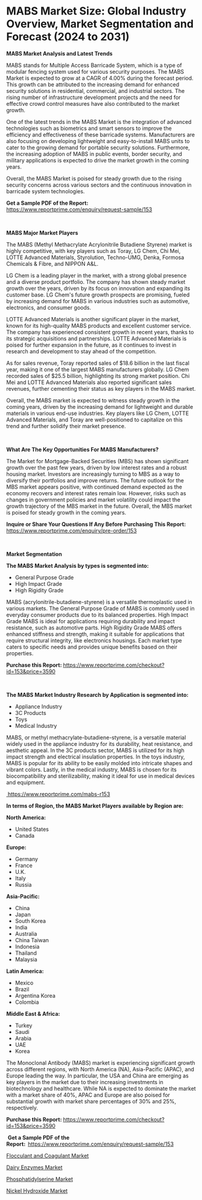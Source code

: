 <p><h1>MABS Market Size: Global Industry Overview, Market Segmentation and Forecast (2024 to 2031)</h1></p><p><strong>MABS Market Analysis and Latest Trends</strong></p>
<p><p>MABS stands for Multiple Access Barricade System, which is a type of modular fencing system used for various security purposes. The MABS Market is expected to grow at a CAGR of 4.00% during the forecast period. This growth can be attributed to the increasing demand for enhanced security solutions in residential, commercial, and industrial sectors. The rising number of infrastructure development projects and the need for effective crowd control measures have also contributed to the market growth.</p><p>One of the latest trends in the MABS Market is the integration of advanced technologies such as biometrics and smart sensors to improve the efficiency and effectiveness of these barricade systems. Manufacturers are also focusing on developing lightweight and easy-to-install MABS units to cater to the growing demand for portable security solutions. Furthermore, the increasing adoption of MABS in public events, border security, and military applications is expected to drive the market growth in the coming years.</p><p>Overall, the MABS Market is poised for steady growth due to the rising security concerns across various sectors and the continuous innovation in barricade system technologies.</p></p>
<p><strong>Get a Sample PDF of the Report:&nbsp;</strong> <a href="https://www.reportprime.com/enquiry/request-sample/153">https://www.reportprime.com/enquiry/request-sample/153</a></p>
<p>&nbsp;</p>
<p><strong>MABS Major Market Players</strong></p>
<p><p>The MABS (Methyl Methacrylate Acrylonitrile Butadiene Styrene) market is highly competitive, with key players such as Toray, LG Chem, Chi Mei, LOTTE Advanced Materials, Styrolution, Techno-UMG, Denka, Formosa Chemicals & Fibre, and NIPPON A&L.</p><p>LG Chem is a leading player in the market, with a strong global presence and a diverse product portfolio. The company has shown steady market growth over the years, driven by its focus on innovation and expanding its customer base. LG Chem's future growth prospects are promising, fueled by increasing demand for MABS in various industries such as automotive, electronics, and consumer goods.</p><p>LOTTE Advanced Materials is another significant player in the market, known for its high-quality MABS products and excellent customer service. The company has experienced consistent growth in recent years, thanks to its strategic acquisitions and partnerships. LOTTE Advanced Materials is poised for further expansion in the future, as it continues to invest in research and development to stay ahead of the competition.</p><p>As for sales revenue, Toray reported sales of $18.6 billion in the last fiscal year, making it one of the largest MABS manufacturers globally. LG Chem recorded sales of $25.5 billion, highlighting its strong market position. Chi Mei and LOTTE Advanced Materials also reported significant sales revenues, further cementing their status as key players in the MABS market.</p><p>Overall, the MABS market is expected to witness steady growth in the coming years, driven by the increasing demand for lightweight and durable materials in various end-use industries. Key players like LG Chem, LOTTE Advanced Materials, and Toray are well-positioned to capitalize on this trend and further solidify their market presence.</p></p>
<p>&nbsp;</p>
<p><strong>What Are The Key Opportunities For MABS Manufacturers?</strong></p>
<p><p>The Market for Mortgage-Backed Securities (MBS) has shown significant growth over the past few years, driven by low interest rates and a robust housing market. Investors are increasingly turning to MBS as a way to diversify their portfolios and improve returns. The future outlook for the MBS market appears positive, with continued demand expected as the economy recovers and interest rates remain low. However, risks such as changes in government policies and market volatility could impact the growth trajectory of the MBS market in the future. Overall, the MBS market is poised for steady growth in the coming years.</p></p>
<p><strong>Inquire or Share Your Questions If Any Before Purchasing This Report:</strong> <a href="https://www.reportprime.com/enquiry/pre-order/153">https://www.reportprime.com/enquiry/pre-order/153</a></p>
<p>&nbsp;</p>
<p><strong>Market Segmentation</strong></p>
<p><strong>The MABS Market Analysis by types is segmented into:</strong></p>
<p><ul><li>General Purpose Grade</li><li>High Impact Grade</li><li>High Rigidity Grade</li></ul></p>
<p><p>MABS (acrylonitrile-butadiene-styrene) is a versatile thermoplastic used in various markets. The General Purpose Grade of MABS is commonly used in everyday consumer products due to its balanced properties. High Impact Grade MABS is ideal for applications requiring durability and impact resistance, such as automotive parts. High Rigidity Grade MABS offers enhanced stiffness and strength, making it suitable for applications that require structural integrity, like electronics housings. Each market type caters to specific needs and provides unique benefits based on their properties.</p></p>
<p><strong>Purchase this Report:&nbsp;</strong><a href="https://www.reportprime.com/checkout?id=153&price=3590">https://www.reportprime.com/checkout?id=153&price=3590</a></p>
<p>&nbsp;</p>
<p><strong>The MABS Market Industry Research by Application is segmented into:</strong></p>
<p><ul><li>Appliance Industry</li><li>3C Products</li><li>Toys</li><li>Medical Industry</li></ul></p>
<p><p>MABS, or methyl methacrylate-butadiene-styrene, is a versatile material widely used in the appliance industry for its durability, heat resistance, and aesthetic appeal. In the 3C products sector, MABS is utilized for its high impact strength and electrical insulation properties. In the toys industry, MABS is popular for its ability to be easily molded into intricate shapes and vibrant colors. Lastly, in the medical industry, MABS is chosen for its biocompatibility and sterilizability, making it ideal for use in medical devices and equipment.</p></p>
<p><a href="https://www.reportprime.com/mabs-r153">&nbsp;https://www.reportprime.com/mabs-r153</a></p>
<p><strong>In terms of Region, the MABS Market Players available by Region are:</strong></p>
<p>
    <p> <strong> North America: </strong>
        <ul>
            <li>United States</li>
            <li>Canada</li>
        </ul>
        </p> 
    <p> <strong> Europe: </strong>
        <ul>
            <li>Germany</li>
            <li>France</li>
            <li>U.K.</li>
            <li>Italy</li>
            <li>Russia</li>
        </ul>
        </p> 
    <p> <strong> Asia-Pacific: </strong>
        <ul>
            <li>China</li>
            <li>Japan</li>
            <li>South Korea</li>
            <li>India</li>
            <li>Australia</li>
            <li>China Taiwan</li>
            <li>Indonesia</li>
            <li>Thailand</li>
            <li>Malaysia</li>
        </ul>
        </p> 
    <p> <strong> Latin America: </strong>
        <ul>
            <li>Mexico</li>
            <li>Brazil</li>
            <li>Argentina Korea</li>
            <li>Colombia</li>
        </ul>
        </p> 
    <p> <strong> Middle East & Africa: </strong>
        <ul>
            <li>Turkey</li>
            <li>Saudi</li>
            <li>Arabia</li>
            <li>UAE</li>
            <li>Korea</li>
        </ul>
    </p>
    </p>
<p><p>The Monoclonal Antibody (MABS) market is experiencing significant growth across different regions, with North America (NA), Asia-Pacific (APAC), and Europe leading the way. In particular, the USA and China are emerging as key players in the market due to their increasing investments in biotechnology and healthcare. While NA is expected to dominate the market with a market share of 40%, APAC and Europe are also poised for substantial growth with market share percentages of 30% and 25%, respectively.</p></p>
<p><strong>Purchase this Report: </strong><a href="https://www.reportprime.com/checkout?id=153&price=3590">https://www.reportprime.com/checkout?id=153&price=3590</a></p>
<p>&nbsp;<strong>Get a Sample PDF of the Report:&nbsp;&nbsp;</strong><a href="https://www.reportprime.com/enquiry/request-sample/153">https://www.reportprime.com/enquiry/request-sample/153</a></p>
<p><strong></strong></p>
<p><p><a href="https://github.com/sydneyHaley871/Market-Research-Report-List-1/blob/main/flocculant-and-coagulant-market.md">Flocculant and Coagulant Market</a></p><p><a href="https://github.com/widyafarer/Market-Research-Report-List-1/blob/main/dairy-enzymes-market.md">Dairy Enzymes Market</a></p><p><a href="https://github.com/seamusocallaghan/Market-Research-Report-List-1/blob/main/phosphatidylserine-market.md">Phosphatidylserine Market</a></p><p><a href="https://github.com/graysonwolfe1913/Market-Research-Report-List-1/blob/main/nickel-hydroxide-market.md">Nickel Hydroxide Market</a></p></p>